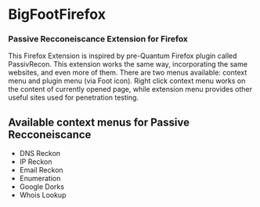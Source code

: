 # BigFootFirefox
### Passive Recconeiscance Extension for Firefox

This Firefox Extension is inspired by pre-Quantum Firefox plugin called PassivRecon. This extension works the same way, incorporating the same websites, and even more of them. There are two menus available: context menu and plugin menu (via Foot icon). Right click context menu works on the content of currently opened page, while extension menu provides other useful sites used for penetration testing. 

## Available context menus for Passive Recconeiscance  

- DNS Reckon
- IP Reckon
- Email Reckon
- Enumeration
- Google Dorks
- Whois Lookup
